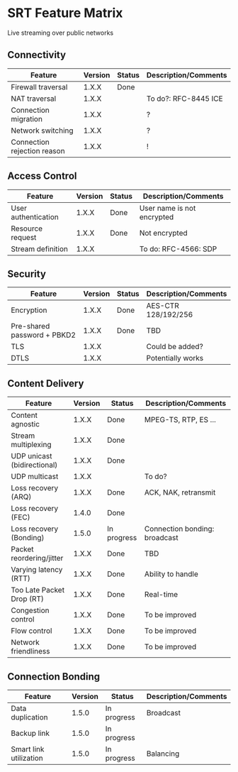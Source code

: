 # SRT Feature Matrix

Live streaming over public networks

## Connectivity

| Feature                     | Version | Status       | Description/Comments                   |
| --------------------------- | ------- | ------------ | -------------------------------------- |
| Firewall traversal          | 1.X.X   | Done         |                                        |
| NAT traversal               | 1.X.X   |              | To do?: RFC-8445 ICE                   |
| Connection migration        | 1.X.X   |              | ?                                      |
| Network switching           | 1.X.X   |              | ?                                      |
| Connection rejection reason | 1.X.X   |              | !                                      |


## Access Control

| Feature                     | Version | Status       | Description/Comments                   |
| --------------------------- | ------- | ------------ | -------------------------------------- |
| User authentication         | 1.X.X   | Done         | User name is not encrypted             |
| Resource request            | 1.X.X   | Done         | Not encrypted                          |
| Stream definition           | 1.X.X   |              | To do: RFC-4566: SDP                   |



## Security

| Feature                     | Version | Status       | Description/Comments                   |
| --------------------------- | ------- | ------------ | -------------------------------------- |
| Encryption                  | 1.X.X   | Done         | AES-CTR 128/192/256                    |
| Pre-shared password + PBKD2 | 1.X.X   | Done         | TBD                                    |
| TLS                         | 1.X.X   |              | Could be added?                        |
| DTLS                        | 1.X.X   |              | Potentially works                      |


## Content Delivery

| Feature                     | Version | Status       | Description/Comments                   |
| --------------------------- | ------- | ------------ | -------------------------------------- |
| Content agnostic            | 1.X.X   | Done         | MPEG-TS, RTP, ES ...                   |
| Stream multiplexing         | 1.X.X   | Done         |                                        |
| UDP unicast (bidirectional) | 1.X.X   | Done         |                                        |
| UDP multicast               | 1.X.X   |              | To do?                                 |
| Loss recovery (ARQ)         | 1.X.X   | Done         | ACK, NAK, retransmit                   |
| Loss recovery (FEC)         | 1.4.0   | Done         |                                        |
| Loss recovery (Bonding)     | 1.5.0   | In progress  | Connection bonding: broadcast          |
| Packet reordering/jitter    | 1.X.X   | Done         | TBD                                    |
| Varying latency (RTT)       | 1.X.X   | Done         | Ability to handle                      |
| Too Late Packet Drop (RT)   | 1.X.X   | Done         | Real-time                              |
| Congestion control          | 1.X.X   | Done         | To be improved                         |
| Flow control                | 1.X.X   | Done         | To be improved                         |
| Network friendliness        | 1.X.X   | Done         | To be improved                         |



## Connection Bonding

| Feature                     | Version | Status       | Description/Comments                   |
| --------------------------- | ------- | ------------ | -------------------------------------- |
| Data duplication            | 1.5.0   | In progress  | Broadcast                              |
| Backup link                 | 1.5.0   | In progress  |                                        |
| Smart link utilization      | 1.5.0   | In progress  | Balancing                              |











